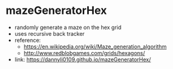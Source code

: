 # mazeGeneratorHex
- randomly generate a maze on the hex grid
- uses recursive back tracker
- reference:
  - https://en.wikipedia.org/wiki/Maze_generation_algorithm
  - http://www.redblobgames.com/grids/hexagons/
- link: https://dannyli0109.github.io/mazeGeneratorHex/
